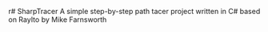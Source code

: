 r# SharpTracer
A simple step-by-step path tacer project written in C# based on RayIto by Mike Farnsworth
